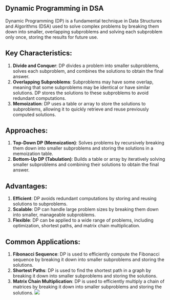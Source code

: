 ## Dynamic Programming in DSA

Dynamic Programming (DP) is a fundamental technique in Data Structures and Algorithms (DSA) used to solve complex problems by breaking them down into smaller, overlapping subproblems and solving each subproblem only once, storing the results for future use.

## Key Characteristics:

1. **Divide and Conquer**: DP divides a problem into smaller subproblems, solves each subproblem, and combines the solutions to obtain the final answer.
2. **Overlapping Subproblems**: Subproblems may have some overlap, meaning that some subproblems may be identical or have similar solutions. DP stores the solutions to these subproblems to avoid redundant computations.
3. **Memoization**: DP uses a table or array to store the solutions to subproblems, allowing it to quickly retrieve and reuse previously computed solutions.

## Approaches:

1. **Top-Down DP (Memoization)**: Solves problems by recursively breaking them down into smaller subproblems and storing the solutions in a memoization table.
2. **Bottom-Up DP (Tabulation)**: Builds a table or array by iteratively solving smaller subproblems and combining their solutions to obtain the final answer.

## Advantages:

1. **Efficient**: DP avoids redundant computations by storing and reusing solutions to subproblems.
2. **Scalable**: DP can handle large problem sizes by breaking them down into smaller, manageable subproblems.
3. **Flexible**: DP can be applied to a wide range of problems, including optimization, shortest paths, and matrix chain multiplication.

## Common Applications:

1. **Fibonacci Sequence**: DP is used to efficiently compute the Fibonacci sequence by breaking it down into smaller subproblems and storing the solutions.
2. **Shortest Paths**: DP is used to find the shortest path in a graph by breaking it down into smaller subproblems and storing the solutions.
3. **Matrix Chain Multiplication**: DP is used to efficiently multiply a chain of matrices by breaking it down into smaller subproblems and storing the solutions.
![](https://youtu.be/lVR2u9lsxl8?si=klfXHLqnuNP_ExrR)